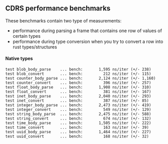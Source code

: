 ## CDRS performance benchmarks

These benchmarks contain two type of measurements:

- performance during parsing a frame that contains one row of values of
certain types
- performance during type conversion when you try to convert a row into
rust types/structures

#### Native types

```
test blob_body_parse    ... bench:       1,595 ns/iter (+/- 238)
test blob_convert       ... bench:         212 ns/iter (+/- 115)
test counter_body_parse ... bench:       2,124 ns/iter (+/- 1,160)
test counter_convert    ... bench:         396 ns/iter (+/- 257)
test float_body_parse   ... bench:       1,908 ns/iter (+/- 310)
test float_convert      ... bench:         381 ns/iter (+/- 167)
test inet_body_parse    ... bench:       2,040 ns/iter (+/- 293)
test inet_convert       ... bench:         387 ns/iter (+/- 85)
test integer_body_parse ... bench:       2,473 ns/iter (+/- 419)
test integer_convert    ... bench:         549 ns/iter (+/- 129)
test string_body_parse  ... bench:       2,475 ns/iter (+/- 588)
test string_convert     ... bench:         674 ns/iter (+/- 132)
test time_body_parse    ... bench:       1,505 ns/iter (+/- 222)
test time_convert       ... bench:         163 ns/iter (+/- 39)
test uuid_body_parse    ... bench:       1,464 ns/iter (+/- 227)
test uuid_convert       ... bench:         168 ns/iter (+/- 32)
```
